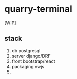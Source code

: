 # quarry-terminal

[WIP]

## stack

1. db postgresql
2. server django/DRF
3. front bootstrap/react
4. packaging nwjs
5. 
